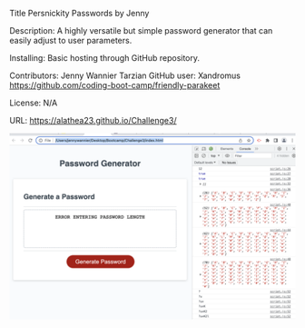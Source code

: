 Title
    Persnickity Passwords by Jenny

Description:
    A highly versatile but simple password generator that can easily adjust to user parameters.

Installing:
    Basic hosting through GitHub repository.

Contributors:
    Jenny Wannier Tarzian
    GitHub user: Xandromus
        https://github.com/coding-boot-camp/friendly-parakeet

License:
    N/A

URL: https://alathea23.github.io/Challenge3/

![Alt text](Assets/Screenshotpassword.png)